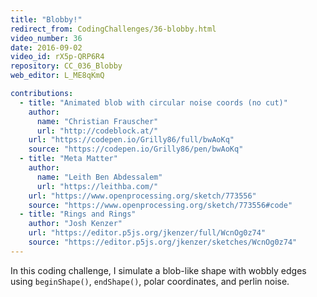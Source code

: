 ```yaml
---
title: "Blobby!"
redirect_from: CodingChallenges/36-blobby.html
video_number: 36
date: 2016-09-02
video_id: rX5p-QRP6R4
repository: CC_036_Blobby
web_editor: L_ME8qKmQ

contributions:
  - title: "Animated blob with circular noise coords (no cut)"
    author:
      name: "Christian Frauscher"
      url: "http://codeblock.at/"
    url: "https://codepen.io/Grilly86/full/bwAoKq"
    source: "https://codepen.io/Grilly86/pen/bwAoKq"
  - title: "Meta Matter"
    author:
      name: "Leith Ben Abdessalem"
      url: "https://leithba.com/"
    url: "https://www.openprocessing.org/sketch/773556"
    source: "https://www.openprocessing.org/sketch/773556#code"
  - title: "Rings and Rings"
    author: "Josh Kenzer"
    url: "https://editor.p5js.org/jkenzer/full/WcnOg0z74"
    source: "https://editor.p5js.org/jkenzer/sketches/WcnOg0z74"    
---
```


In this coding challenge, I simulate a blob-like shape with wobbly edges using `beginShape()`, `endShape()`, polar coordinates, and perlin noise.
